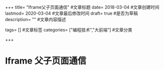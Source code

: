 +++ title= "Iframe父子页面通信" #文章标题 date= 2018-03-04 #文章创建时间 lastmod= 2020-03-04 #文章最后修改时间 draft= true #是否为草稿 description= "" #文章内容描述

tags= [] #文章标签 categories= ["编程技术","大前端"] #文章分类

+++

# Iframe 父子页面通信
